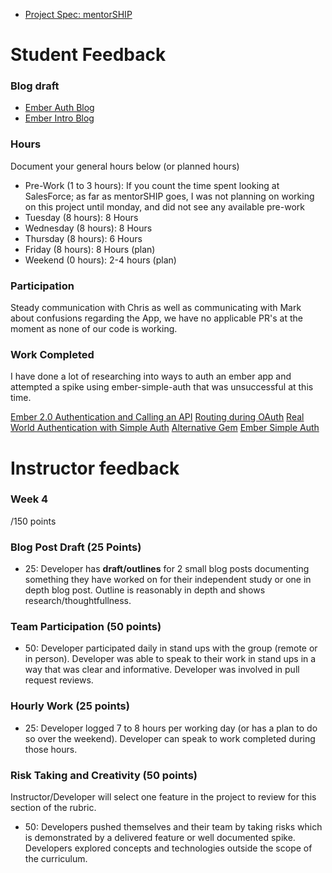 - [Project Spec: mentorSHIP](https://github.com/turingschool/lesson_plans/blob/master/ruby_04-apis_and_scalability/mentorSHIP_project.markdown)

# Student Feedback

### Blog draft
- [Ember Auth Blog](https://gist.github.com/Parker-CP/9a5c6efc45a3c9280dfea8bde5fc99bc)
- [Ember Intro Blog](https://gist.github.com/Parker-CP/05a9edcff929fcc885715c3aacf9dfb0)

### Hours

Document your general hours below (or planned hours)

- Pre-Work (1 to 3 hours): If you count the time spent looking at SalesForce; as far as mentorSHIP goes, I was not planning on working on this project until monday, and did not see any available pre-work
- Tuesday (8 hours): 8 Hours
- Wednesday (8 hours): 8 Hours
- Thursday (8 hours): 6 Hours
- Friday (8 hours): 8 Hours (plan)
- Weekend (0 hours): 2-4 hours (plan)

### Participation

Steady communication with Chris as well as communicating with Mark about confusions regarding the App, we have no applicable PR's at the moment as none of our code is working.

### Work Completed

I have done a lot of researching into ways to auth an ember app and attempted a spike using ember-simple-auth that was unsuccessful at this time.

[Ember 2.0 Authentication and Calling an API](https://auth0.com/blog/create-your-first-ember-2-dot-0-app-from-authentication-to-calling-an-api/)
[Routing during OAuth](http://stackoverflow.com/questions/30363669/github-oauth-flow-with-express-and-ember-js)
[Real World Authentication with Simple Auth](https://emberigniter.com/real-world-authentication-with-ember-simple-auth/)
[Alternative Gem](https://github.com/jpadilla/ember-simple-auth-token)
[Ember Simple Auth](https://ember-simple-auth.com/)
# Instructor feedback

### Week 4

/150 points

### Blog Post Draft (25 Points)  

  * 25: Developer has **draft/outlines** for 2 small blog posts documenting something they have worked on for their independent study or one in depth blog post. Outline is reasonably in depth and shows research/thoughtfullness.

### Team Participation (50 points)

  * 50: Developer participated daily in stand ups with the group (remote or in person). Developer was able to speak to their work in stand ups in a way that was clear and informative. Developer was involved in pull request reviews.

### Hourly Work (25 points)

  * 25: Developer logged 7 to 8 hours per working day (or has a plan to do so over the weekend). Developer can speak to work completed during those hours.

### Risk Taking and Creativity (50 points)

Instructor/Developer will select one feature in the project to review for this section of the rubric.

  * 50: Developers pushed themselves and their team by taking risks which is demonstrated by a delivered feature or well documented spike. Developers explored concepts and technologies outside the scope of the curriculum.

